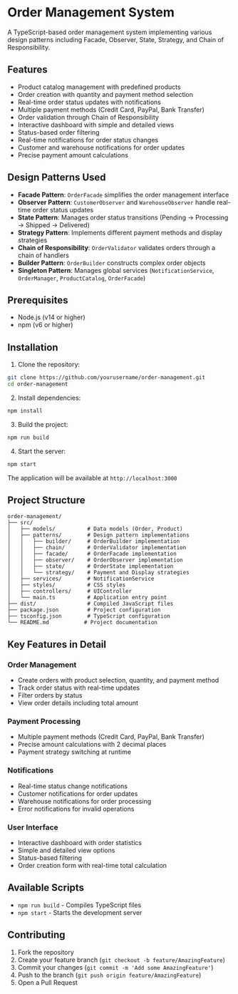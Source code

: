 # Order Management System

A TypeScript-based order management system implementing various design patterns including Facade, Observer, State, Strategy, and Chain of Responsibility.

## Features

-   Product catalog management with predefined products
-   Order creation with quantity and payment method selection
-   Real-time order status updates with notifications
-   Multiple payment methods (Credit Card, PayPal, Bank Transfer)
-   Order validation through Chain of Responsibility
-   Interactive dashboard with simple and detailed views
-   Status-based order filtering
-   Real-time notifications for order status changes
-   Customer and warehouse notifications for order updates
-   Precise payment amount calculations

## Design Patterns Used

-   **Facade Pattern**: `OrderFacade` simplifies the order management interface
-   **Observer Pattern**: `CustomerObserver` and `WarehouseObserver` handle real-time order status updates
-   **State Pattern**: Manages order status transitions (Pending → Processing → Shipped → Delivered)
-   **Strategy Pattern**: Implements different payment methods and display strategies
-   **Chain of Responsibility**: `OrderValidator` validates orders through a chain of handlers
-   **Builder Pattern**: `OrderBuilder` constructs complex order objects
-   **Singleton Pattern**: Manages global services (`NotificationService`, `OrderManager`, `ProductCatalog`, `OrderFacade`)

## Prerequisites

-   Node.js (v14 or higher)
-   npm (v6 or higher)

## Installation

1. Clone the repository:

```bash
git clone https://github.com/yourusername/order-management.git
cd order-management
```

2. Install dependencies:

```bash
npm install
```

3. Build the project:

```bash
npm run build
```

4. Start the server:

```bash
npm start
```

The application will be available at `http://localhost:3000`

## Project Structure

```
order-management/
├── src/
│   ├── models/          # Data models (Order, Product)
│   ├── patterns/        # Design pattern implementations
│   │   ├── builder/     # OrderBuilder implementation
│   │   ├── chain/       # OrderValidator implementation
│   │   ├── facade/      # OrderFacade implementation
│   │   ├── observer/    # OrderObserver implementation
│   │   ├── state/       # OrderState implementation
│   │   └── strategy/    # Payment and Display strategies
│   ├── services/        # NotificationService
│   ├── styles/          # CSS styles
│   ├── controllers/     # UIController
│   └── main.ts          # Application entry point
├── dist/                # Compiled JavaScript files
├── package.json         # Project configuration
├── tsconfig.json        # TypeScript configuration
└── README.md           # Project documentation
```

## Key Features in Detail

### Order Management

-   Create orders with product selection, quantity, and payment method
-   Track order status with real-time updates
-   Filter orders by status
-   View order details including total amount

### Payment Processing

-   Multiple payment methods (Credit Card, PayPal, Bank Transfer)
-   Precise amount calculations with 2 decimal places
-   Payment strategy switching at runtime

### Notifications

-   Real-time status change notifications
-   Customer notifications for order updates
-   Warehouse notifications for order processing
-   Error notifications for invalid operations

### User Interface

-   Interactive dashboard with order statistics
-   Simple and detailed view options
-   Status-based filtering
-   Order creation form with real-time total calculation

## Available Scripts

-   `npm run build` - Compiles TypeScript files
-   `npm start` - Starts the development server

## Contributing

1. Fork the repository
2. Create your feature branch (`git checkout -b feature/AmazingFeature`)
3. Commit your changes (`git commit -m 'Add some AmazingFeature'`)
4. Push to the branch (`git push origin feature/AmazingFeature`)
5. Open a Pull Request
